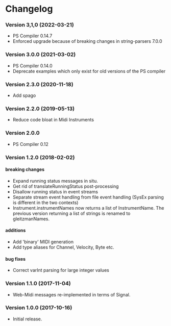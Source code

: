 # Changelog

### Version 3,1,0 (2022-03-21)

* PS Compiler 0.14.7
* Enforced upgrade because of breaking changes in string-parsers 7.0.0

### Version 3.0.0 (2021-03-02)

* PS Compiler 0.14.0
* Deprecate examples which only exist for old versions of the PS compiler

### Version 2.3.0 (2020-11-18)

* Add spago

### Version 2.2.0 (2019-05-13)

* Reduce code bloat in Midi Instruments

### Version 2.0.0

* PS Compiler 0.12

### Version 1.2.0 (2018-02-02)

#### breaking changes

* Expand running status messages in situ.  
* Get rid of translateRunningStatus post-processing
* Disallow running status in event streams
* Separate stream event handling from file event handling
  (SysEx parsing is different in the two contexts)
* Instrument.instrumentNames now returns a list of InstrumentName.  The previous
  version returning a list of strings is renamed to gleitzmanNames.

#### additions
* Add 'binary' MIDI generation
* Add type aliases for Channel, Velocity, Byte etc.

#### bug fixes
* Correct varInt parsing for large integer values

### Version 1.1.0  (2017-11-04)

* Web-Midi messages re-implemented in terms of Signal.

### Version 1.0.0  (2017-10-16)

* Initial release.

